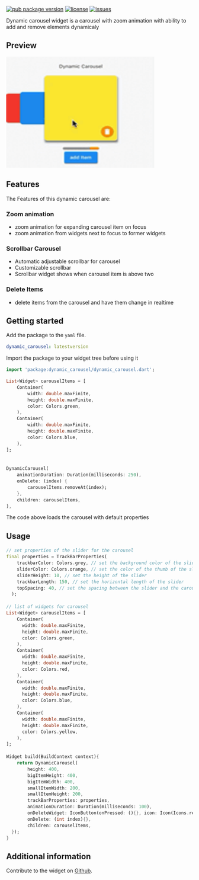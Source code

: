 [![pub package version](https://img.shields.io/pub/v/dynamic_carousel)](https://pub.dev/packages/dynamic_carousel)
[![license](https://img.shields.io/github/license/AnthonyAniobi/Date_Format_Field)](https://github.com/AnthonyAniobi/Dynamic_Carousel)
[![issues](https://img.shields.io/github/issues/AnthonyAniobi/Date_Format_Field)](https://github.com/AnthonyAniobi/Dynamic_Carousel)

Dynamic carousel widget is a carousel with zoom animation with ability to add and remove elements dynamicaly


## Preview
<img src='https://raw.githubusercontent.com/AnthonyAniobi/Dynamic_Carousel/main/screenshots/dynamic_carousel_preview.gif' width='400' height='300'>


## Features
The Features of this dynamic carousel are:
### Zoom animation
* zoom animation for expanding carousel item on focus
* zoom animation from widgets next to focus to former widgets

### Scrollbar Carousel
* Automatic adjustable scrollbar for carousel
* Customizable scrollbar
* Scrollbar widget shows when carousel item is above two

### Delete Items
* delete items from the carousel and have them change in realtime


## Getting started

Add the package to the `yaml` file.
```yaml
dynamic_carousel: latestversion
```

Import the package to your widget tree before using it
```dart
import 'package:dynamic_carousel/dynamic_carousel.dart';
```

```dart
List<Widget> carouselItems = [
    Container(
        width: double.maxFinite,
        height: double.maxFinite,
        color: Colors.green,
    ),
    Container(
        width: double.maxFinite,
        height: double.maxFinite,
        color: Colors.blue,
    ),
];


DynamicCarousel(
    animationDuration: Duration(milliseconds: 250),
    onDelete: (index) {
        carouselItems.removeAt(index);
    },
    children: carouselItems,
),
```
The code above loads the carousel with default properties


## Usage

```dart
// set properties of the slider for the carousel
final properties = TrackBarProperties(
    trackbarColor: Colors.grey, // set the background color of the slider
    sliderColor: Colors.orange, // set the color of the thumb of the slider
    sliderHeight: 10, // set the height of the slider
    trackbarLength: 150, // set the horizontal length of the slider
    topSpacing: 40, // set the spacing between the slider and the carousel
  );

// list of widgets for carousel
List<Widget> carouselItems = [
    Container(
      width: double.maxFinite,
      height: double.maxFinite,
      color: Colors.green,
    ),
    Container(
      width: double.maxFinite,
      height: double.maxFinite,
      color: Colors.red,
    ),
    Container(
      width: double.maxFinite,
      height: double.maxFinite,
      color: Colors.blue,
    ),
    Container(
      width: double.maxFinite,
      height: double.maxFinite,
      color: Colors.yellow,
    ),
];

Widget build(BuildContext context){
    return DynamicCarousel(
        height: 400,
        bigItemHeight: 400,
        bigItemWidth: 400,
        smallItemWidth: 200,
        smallItemHeight: 200,
        trackBarProperties: properties,
        animationDuration: Duration(milliseconds: 100),
        onDeleteWidget: IconButton(onPressed: (){}, icon: Icon(Icons.remove)), // customized delete icon
        onDelete: (int index){},
        children: carouselItems,
  });
}

```



## Additional information

Contribute to the widget on [Github](https://github.com/AnthonyAniobi/Dynamic_Carousel).

